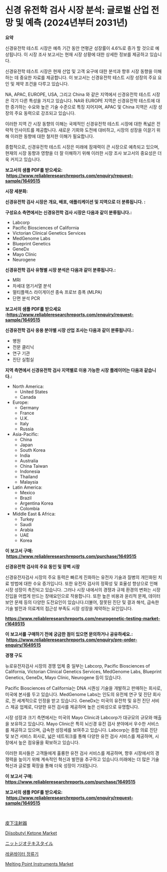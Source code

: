 <p><h1>신경 유전학 검사 시장 분석: 글로벌 산업 전망 및 예측 (2024년부터 2031년)</h1></p><p><strong>요약</strong></p>
<p><p>신경유전학 테스트 시장은 예측 기간 동안 연평균 성장률이 4.6%로 증가 할 것으로 예상됩니다. 이 시장 조사 보고서는 현재 시장 상황에 대한 상세한 정보를 제공하고 있습니다.</p><p>신경유전학 테스트 시장은 현재 산업 및 고객 요구에 대한 분석과 향후 시장 동향을 이해하는 데 중요한 자료를 제공합니다. 이 보고서는 신경유전학 테스트 시장 성장의 주요 요인 및 제약 조건을 다루고 있습니다.</p><p>NA, APAC, EUROPE, USA, 그리고 China 와 같은 지역에서 신경유전학 테스트 시장은 각기 다른 특성을 가지고 있습니다. NA와 EUROPE 지역은 신경유전학 테스트에 대한 증가하는 수요와 높은 기술 수준으로 특징 지어지며, APAC 및 China 지역은 시장 성장의 주요 동력으로 강조되고 있습니다.</p><p>이러한 지역 간 시장 동향의 이해는 국제적인 신경유전학 테스트 시장에 대한 폭넓은 전략적 인사이트를 제공합니다. 새로운 기회와 도전에 대비하고, 시장의 성장을 이끌기 위해 이러한 동향에 대한 철저한 이해가 필요합니다.</p><p>종합적으로, 신경유전학 테스트 시장은 미래에 잠재력이 큰 시장으로 예측되고 있으며, 현재의 시장 동향과 영향을 더 잘 이해하기 위해 이러한 시장 조사 보고서의 중요성은 더욱 커지고 있습니다.</p></p>
<p><strong>보고서의 샘플 PDF를 받으세요: &nbsp;<a href="https://www.reliableresearchreports.com/enquiry/request-sample/1649515">https://www.reliableresearchreports.com/enquiry/request-sample/1649515</a></strong></p>
<p><strong>시장 세분화:</strong></p>
<p><strong> 신경유전학 검사 시장은 개요, 배포, 애플리케이션 및 지역으로 더 분류됩니다. :</strong></p>
<p><strong>구성요소 측면에서는 신경유전학 검사 시장은 다음과 같이 분류됩니다.:</strong></p>
<p><ul><li>Labcorp</li><li>Pacific Biosciences of California</li><li>Victorian Clinical Genetics Services</li><li>MedGenome Labs</li><li>Blueprint Genetics</li><li>GeneDx</li><li>Mayo Clinic</li><li>Neurogene</li></ul></p>
<p><strong> 신경유전학 검사 유형별 시장 분석은 다음과 같이 분류됩니다.:</strong></p>
<p><ul><li>MRI</li><li>차세대 염기서열 분석</li><li>멀티플렉스 라이게이션 종속 프로브 증폭 (MLPA)</li><li>단편 분석 PCR</li></ul></p>
<p><strong>보고서의 샘플 PDF를 받으세요 :<a href="https://www.reliableresearchreports.com/enquiry/request-sample/1649515">https://www.reliableresearchreports.com/enquiry/request-sample/1649515</a></strong></p>
<p><strong> 신경유전학 검사 응용 분야별 시장 산업 조사는 다음과 같이 분류됩니다.:</strong></p>
<p><ul><li>병원</li><li>전문 클리닉</li><li>연구 기관</li><li>진단 실험실</li></ul></p>
<p><strong>지역 측면에서 신경유전학 검사 지역별로 이용 가능한 시장 플레이어는 다음과 같습니다.:</strong></p>
<p><ul>
    <li>
        North America:
        <ul>
            <li>United States</li>
            <li>Canada</li>
        </ul>
    </li>
    <li>
        Europe:
        <ul>
            <li>Germany</li>
            <li>France</li>
            <li>U.K.</li>
            <li>Italy</li>
            <li>Russia</li>
        </ul>
    </li>
    <li>
        Asia-Pacific:
        <ul>
            <li>China</li>
            <li>Japan</li>
            <li>South Korea</li>
            <li>India</li>
            <li>Australia</li>
            <li>China Taiwan</li>
            <li>Indonesia</li>
            <li>Thailand</li>
            <li>Malaysia</li>
        </ul>
    </li>
    <li>
        Latin America:
        <ul>
            <li>Mexico</li>
            <li>Brazil</li>
            <li>Argentina Korea</li>
            <li>Colombia</li>
        </ul>
    </li>
    <li>
        Middle East & Africa:
        <ul>
            <li>Turkey</li>
            <li>Saudi</li>
            <li>Arabia</li>
            <li>UAE</li>
            <li>Korea</li>
        </ul>
    </li>
    </ul></p>
<p><strong>이 보고서 구매: &nbsp;<a href="https://www.reliableresearchreports.com/purchase/1649515">https://www.reliableresearchreports.com/purchase/1649515</a></strong></p>
<p><strong>신경유전학 검사의 주요 동인 및 장벽 시장</strong></p>
<p><p>신경유전자검사 시장의 주요 동력은 빠르게 진화하는 유전자 기술과 질병의 개인화된 치료 방법에 대한 수요 증가입니다. 또한 유전자 검사의 정확성 및 효율성 향상으로 인해 시장 성장이 촉진되고 있습니다. 그러나 시장 내에서의 경쟁과 규제 환경의 변화는 시장 진입을 어렵게 만드는 장애요인으로 작용합니다. 또한 높은 비용과 윤리적 문제, 데이터 보안 문제 등의 다양한 도전요인이 있습니다.더불어, 잘못된 진단 및 결과 해석, 급속한 기술 발전과 의료계의 접근성 부족도 시장 성장을 제약하는 요인입니다.</p></p>
<p><strong><a href="https://www.reliableresearchreports.com/neurogenetic-testing-market-r1649515">https://www.reliableresearchreports.com/neurogenetic-testing-market-r1649515</a></strong></p>
<p><strong>이 보고서를 구매하기 전에 궁금한 점이 있으면 문의하거나 공유하세요.: &nbsp;<a href="https://www.reliableresearchreports.com/enquiry/pre-order-enquiry/1649515">https://www.reliableresearchreports.com/enquiry/pre-order-enquiry/1649515</a></strong></p>
<p><strong>경쟁 구도</strong></p>
<p><p>뉴로유전자검사 시장의 경쟁 업체 중 일부는 Labcorp, Pacific Biosciences of California, Victorian Clinical Genetics Services, MedGenome Labs, Blueprint Genetics, GeneDx, Mayo Clinic, Neurogene 등이 있습니다. </p><p>Pacific Biosciences of California는 DNA 시퀀싱 기술을 개발하고 판매하는 회사로, 미국에 본사를 두고 있습니다. MedGenome Labs는 인도의 유전체 연구 및 진단 회사로, 전 세계적으로 인정을 받고 있습니다. GeneDx는 미국의 유전학 및 유전 진단 서비스 제공 업체로, 다양한 유전 검사를 제공하며 높은 신뢰성으로 유명합니다.</p><p>시장 성장과 크기 측면에서는 미국의 Mayo Clinic과 Labcorp가 대규모의 규모와 매출을 보유하고 있습니다. Mayo Clinic은 특히 뇌신경 유전 검사 분야에서 우수한 서비스를 제공하고 있으며, 급속한 성장세를 보여주고 있습니다. Labcorp는 종합 의료 진단 및 보건 서비스 회사로, 넓은 네트워크를 통해 다양한 유전 검사 서비스를 제공하며, 시장에서 높은 점유율을 확보하고 있습니다.</p><p>이러한 회사들은 고객들에게 훌륭한 유전 검사 서비스를 제공하며, 향후 시장에서의 경쟁력을 높이기 위해 계속적인 혁신과 발전을 추구하고 있습니다.미래에는 더 많은 기술 혁신과 글로벌 확장을 통해 더욱 성장이 기대됩니다.</p></p>
<p><strong>이 보고서 구매: &nbsp; <a href="https://www.reliableresearchreports.com/purchase/1649515">https://www.reliableresearchreports.com/purchase/1649515</a></strong></p>
<p><strong>보고서의 샘플 PDF를 받으세요: &nbsp;<a href="https://www.reliableresearchreports.com/enquiry/request-sample/1649515">https://www.reliableresearchreports.com/enquiry/request-sample/1649515</a></strong><strong></strong></p>
<p>&nbsp;</p>
<p><p><a href="https://github.com/EmoryYundt1935/Market-Research-Report-List-1/blob/main/689727131183.md">皮下注射器</a></p><p><a href="https://issuu.com/reportprime-2/docs/diisobutyl-ketone-market-size-2030.pptx">Diisobutyl Ketone Market</a></p><p><a href="https://github.com/mcbeesbxa270/Market-Research-Report-List-1/blob/main/695655731180.md">ニットジオテキスタイル</a></p><p><a href="https://github.com/xvz497517413/Market-Research-Report-List-1/blob/main/193885428619.md">레귤레이터 정류기</a></p><p><a href="https://github.com/juancolorado15/Market-Research-Report-List-2/blob/main/melting-point-instruments-market.md">Melting Point Instruments Market</a></p></p>